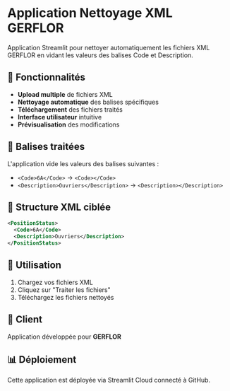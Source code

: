 # Application Nettoyage XML GERFLOR

Application Streamlit pour nettoyer automatiquement les fichiers XML GERFLOR en vidant les valeurs des balises Code et Description.

## 🎯 Fonctionnalités

- **Upload multiple** de fichiers XML
- **Nettoyage automatique** des balises spécifiques
- **Téléchargement** des fichiers traités
- **Interface utilisateur** intuitive
- **Prévisualisation** des modifications

## 🔧 Balises traitées

L'application vide les valeurs des balises suivantes :
- `<Code>6A</Code>` → `<Code></Code>`
- `<Description>Ouvriers</Description>` → `<Description></Description>`

## 📁 Structure XML ciblée

```xml
<PositionStatus>
  <Code>6A</Code>
  <Description>Ouvriers</Description>
</PositionStatus>
```

## 🚀 Utilisation

1. Chargez vos fichiers XML
2. Cliquez sur "Traiter les fichiers"
3. Téléchargez les fichiers nettoyés

## 🏢 Client

Application développée pour **GERFLOR**

## 📊 Déploiement

Cette application est déployée via Streamlit Cloud connecté à GitHub.
